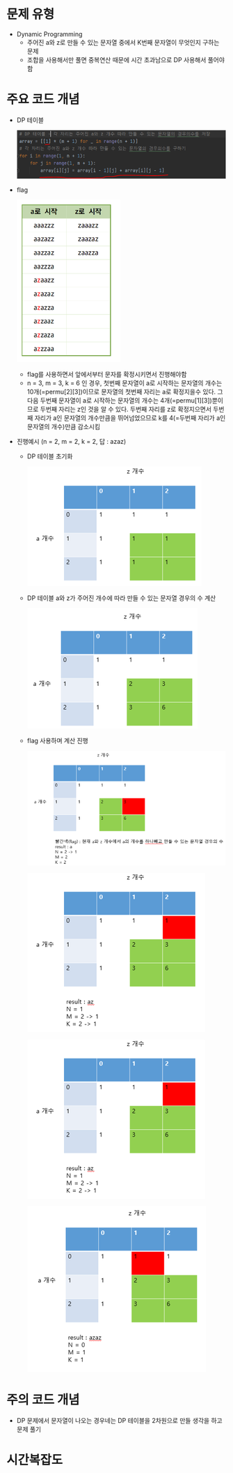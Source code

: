 # 문제 유형 
- Dynamic Programming
  - 주어진 a와 z로 만들 수 있는 문자열 중에서 K번째 문자열이 무엇인지 구하는 문제
  - 조합을 사용해서만 풀면 중복연산 때문에 시간 초과남으로 DP 사용해서 풀어야함

# 주요 코드 개념
- DP 테이블
  
  ![img.png](../이미지/사전_1.png)

- flag 
  
  ![img_1.png](../이미지/사전_2.png)
  
  - flag를 사용하면서 앞에서부터 문자를 확정시키면서 진행해야함
  - n = 3, m = 3, k = 6 인 경우,  첫번째 문자열이 a로 시작하는 문자열의 개수는 10개(=permu[2][3])이므로 문자열의 첫번째 자리는 a로 확정지을수 있다. 그 다음 두번째 문자열이 a로 시작하는 문자열의 개수는 4개(=permu[1][3])뿐이므로 두번째 자리는 z인 것을 알 수 있다. 두번째 자리를 z로 확정지으면서 두번째 자리가 a인 문자열의 개수만큼을 뛰어넘었으므로 k를 4(=두번째 자리가 a인 문자열의 개수)만큼 감소시킴

- 진행예시 (n = 2, m = 2, k = 2, 답 : azaz)
  - DP 테이블 초기화

    ![img_2.png](../이미지/사전_3.png)

  - DP 테이블 a와 z가 주어진 개수에 따라 만들 수 있는 문자열 경우의 수 계산

    ![img_3.png](../이미지/사전_4.png)

  - flag 사용하며 계산 진행

    ![img_4.png](../이미지/사전_5.png)
  
    ![img_5.png](../이미지/사전_6.png)

    ![img_6.png](../이미지/사전_7.png)

    ![img_7.png](../이미지/사전_8.png)

# 주의 코드 개념
- DP 문제에서 문자열이 나오는 경우네는 DP 테이블을 2차원으로 만들 생각을 하고 문제 풀기

# 시간복잡도